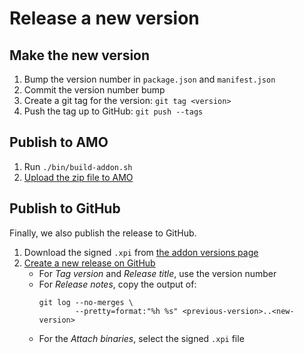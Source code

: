 # Release a new version

## Make the new version

1. Bump the version number in `package.json` and `manifest.json`
2. Commit the version number bump
3. Create a git tag for the version: `git tag <version>`
4. Push the tag up to GitHub: `git push --tags`

## Publish to AMO

1. Run `./bin/build-addon.sh`
2. [Upload the zip file to AMO][amo-upload]

## Publish to GitHub

Finally, we also publish the release to GitHub.

1. Download the signed `.xpi` from [the addon versions page][addon-page]
2. [Create a new release on GitHub][gh-release]
   * For *Tag version* and *Release title*, use the version number
   * For *Release notes*, copy the output of:
     ```
     git log --no-merges \
             --pretty=format:"%h %s" <previous-version>..<new-version>
     ```
   * For the *Attach binaries*, select the signed `.xpi` file

[addon-page]: https://addons.mozilla.org/developers/addon/multi-account-containers/versions
[amo-upload]: https://addons.mozilla.org/developers/addon/multi-account-containers/versions/submit/
[gh-release]: https://github.com/mozilla/multi-account-containers/releases/new
